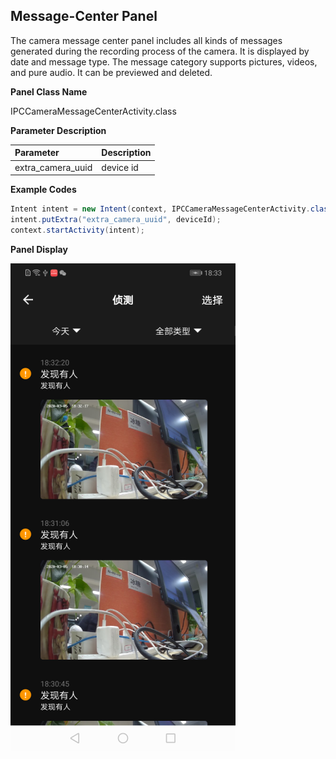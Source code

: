 ## Message-Center Panel

The camera message center panel includes all kinds of messages generated during the recording process of the camera. It is displayed by date and message type. The message category supports pictures, videos, and pure audio. It can be previewed and deleted.

**Panel Class Name**

IPCCameraMessageCenterActivity.class

**Parameter Description**

| Parameter         | Description |
| :---------------- | :---------- |
| extra_camera_uuid | device id   |

**Example Codes**

```java
Intent intent = new Intent(context, IPCCameraMessageCenterActivity.class);
intent.putExtra("extra_camera_uuid", deviceId);
context.startActivity(intent);
```

**Panel Display**

![消息面板](./images/camera_panel_message.png)